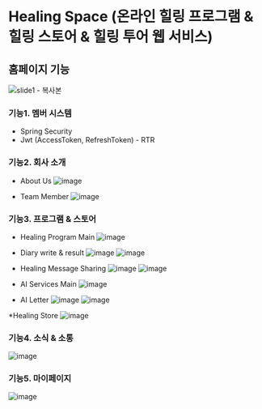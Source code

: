 # Healing Space (온라인 힐링 프로그램 & 힐링 스토어 & 힐링 투어 웹 서비스)

## 홈페이지 기능

![slide1 - 복사본](https://github.com/user-attachments/assets/6d38151c-0306-42d1-966e-633182bf681a)

### 기능1. 멤버 시스템  
* Spring Security  
* Jwt (AccessToken, RefreshToken)  - RTR   

### 기능2. 회사 소개
* About Us
![image](https://github.com/user-attachments/assets/51184468-01ce-4b9f-aa62-bb40d94b170e)

* Team Member
![image](https://github.com/user-attachments/assets/0405b529-6273-40cd-b40f-b9a7cde6def9)

### 기능3. 프로그램 & 스토어
* Healing Program Main 
![image](https://github.com/user-attachments/assets/0ce5030a-9782-4115-843a-6c8b01e956d1)
* Diary write & result
![image](https://github.com/user-attachments/assets/69d8469d-1dac-437f-82c8-71db557608a1)
![image](https://github.com/user-attachments/assets/97b5cc66-a9b0-4542-a694-aa94ae34c4ff)

* Healing Message Sharing
![image](https://github.com/user-attachments/assets/bff0f011-2d85-4bc8-8b73-e7ba78ff1071)
![image](https://github.com/user-attachments/assets/396a8f5e-0303-4ba8-8a7b-7b7352ccc12a)

* AI Services Main
![image](https://github.com/user-attachments/assets/9fb7fac3-0b6d-4b25-b8fe-c7e160823cb7)

* AI Letter
![image](https://github.com/user-attachments/assets/f6e0cdac-5d59-4724-9d5c-5da8d3aa5f95)
![image](https://github.com/user-attachments/assets/b2e917e0-6e9d-4e75-9171-8ae184e8b966)

*Healing Store
![image](https://github.com/user-attachments/assets/9a5d2f5b-2d22-4ac5-b017-adb64c32ab27)

### 기능4. 소식 & 소통
![image](https://github.com/user-attachments/assets/7536eb61-2c5b-424f-8687-501310e02c16)

### 기능5. 마이페이지
![image](https://github.com/user-attachments/assets/762fbbbd-7c40-45ef-ae49-65b824a3f7c0)

